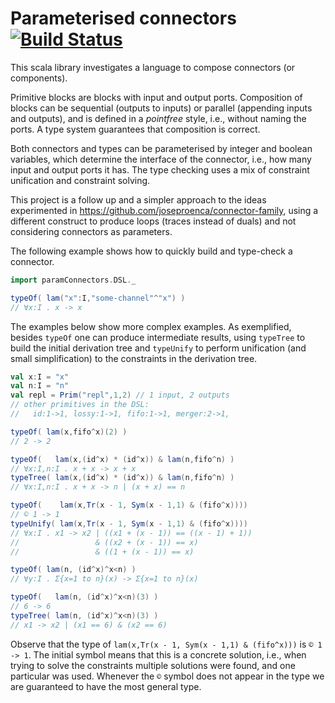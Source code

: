 Parameterised connectors [![Build Status](https://travis-ci.org/joseproenca/parameterised-connectors.svg?branch=master)](https://travis-ci.org/joseproenca/parameterised-connectors)
========================

This scala library investigates a language to compose connectors (or components).

Primitive blocks are blocks with input and output ports.
Composition of blocks can be sequential (outputs to inputs) or parallel (appending inputs and outputs), and is defined in a _pointfree_ style, i.e., without naming the ports. A type system guarantees that composition is correct.

Both connectors and types can be parameterised by integer and boolean variables, which determine the interface of the connector, i.e., how many input and output ports it has.
The type checking uses a mix of constraint unification and constraint solving.

This project is a follow up and a simpler approach to the ideas experimented in https://github.com/joseproenca/connector-family, using a different construct to produce loops (traces instead of duals) and not considering connectors as parameters.

The following example shows how to quickly build and type-check a connector.

```scala
import paramConnectors.DSL._

typeOf( lam("x":I,"some-channel"^"x") )
// ∀x:I . x -> x
```

The examples below show more complex examples. As exemplified, besides ```typeOf``` one can produce intermediate results, using ```typeTree``` to build the initial derivation tree and ```typeUnify``` to perform unification (and small simplification) to the constraints in the derivation tree.

```scala
val x:I = "x"
val n:I = "n"
val repl = Prim("repl",1,2) // 1 input, 2 outputs
// other primitives in the DSL:
//   id:1->1, lossy:1->1, fifo:1->1, merger:2->1,  

typeOf( lam(x,fifo^x)(2) )
// 2 -> 2

typeOf(   lam(x,(id^x) * (id^x)) & lam(n,fifo^n) )
// ∀x:I,n:I . x + x -> x + x
typeTree( lam(x,(id^x) * (id^x)) & lam(n,fifo^n) )
// ∀x:I,n:I . x + x -> n | (x + x) == n

typeOf(    lam(x,Tr(x - 1, Sym(x - 1,1) & (fifo^x))))
// © 1 -> 1
typeUnify( lam(x,Tr(x - 1, Sym(x - 1,1) & (fifo^x))))
// ∀x:I . x1 -> x2 | ((x1 + (x - 1)) == ((x - 1) + 1))
//                 & ((x2 + (x - 1)) == x)
//                 & ((1 + (x - 1)) == x)

typeOf( lam(n, (id^x)^x<n) )
// ∀y:I . Σ{x=1 to n}(x) -> Σ{x=1 to n}(x)

typeOf(   lam(n, (id^x)^x<n)(3) )
// 6 -> 6
typeTree( lam(n, (id^x)^x<n)(3) )
// x1 -> x2 | (x1 == 6) & (x2 == 6)
```

Observe that the type of ```lam(x,Tr(x - 1, Sym(x - 1,1) & (fifo^x)))``` is  ```© 1 -> 1```. The initial symbol means that this is a concrete solution, i.e., when trying to solve the constraints multiple solutions were found, and one particular was used. Whenever the ```©``` symbol does not appear in the type we are guaranteed to have the most general type.
